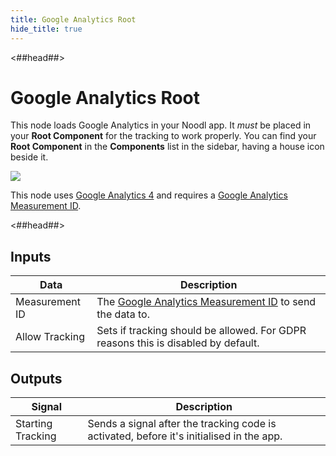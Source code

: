 ```yaml
---
title: Google Analytics Root
hide_title: true
---
```


<##head##>

# Google Analytics Root

This node loads Google Analytics in your Noodl app. It _must_ be placed in your **Root Component** for the tracking to work properly. You can find your **Root Component** in the **Components** list in the sidebar, having a house icon beside it.

<div className="ndl-image-with-background l">

![](/library/modules/google-analytics/screenshot.png)

</div>

This node uses [Google Analytics 4](https://developers.google.com/analytics/devguides/collection/ga4) and requires a [Google Analytics Measurement ID](https://support.google.com/analytics/answer/9539598#find-G-ID).

<##head##>

## Inputs

| Data                                             | Description                                                                                                               |
| ------------------------------------------------ | ------------------------------------------------------------------------------------------------------------------------- |
| <span className="ndl-data">Measurement ID</span> | The [Google Analytics Measurement ID](https://support.google.com/analytics/answer/9539598#find-G-ID) to send the data to. |
| <span className="ndl-data">Allow Tracking</span> | Sets if tracking should be allowed. For GDPR reasons this is disabled by default.                                         |

## Outputs

| Signal                                                | Description                                                                              |
| ----------------------------------------------------- | ---------------------------------------------------------------------------------------- |
| <span className="ndl-signal">Starting Tracking</span> | Sends a signal after the tracking code is activated, before it's initialised in the app. |
